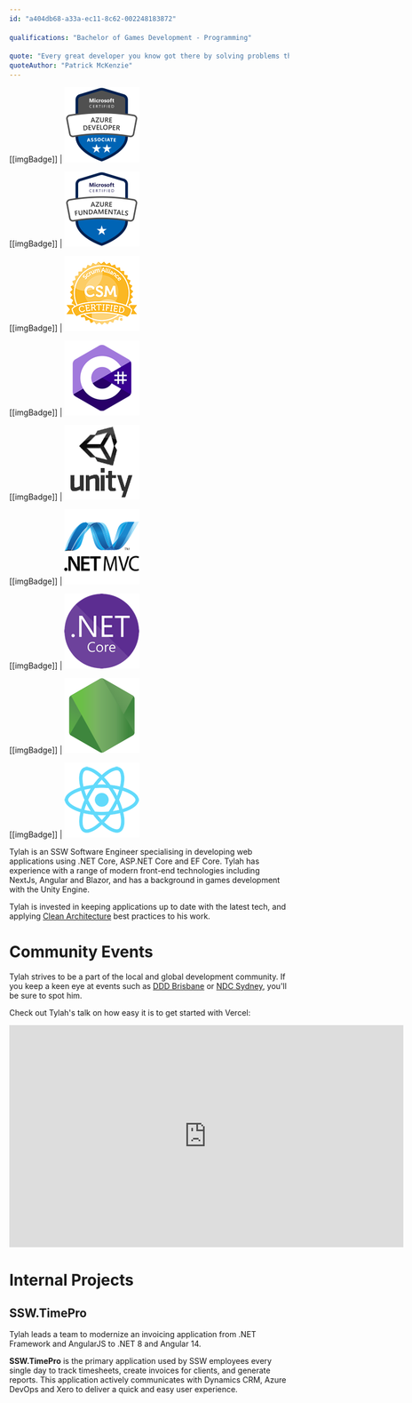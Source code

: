 ```yaml
---
id: "a404db68-a33a-ec11-8c62-002248183872"

qualifications: "Bachelor of Games Development - Programming"

quote: "Every great developer you know got there by solving problems they were unqualified to solve until they actually did it."
quoteAuthor: "Patrick McKenzie"
---
```


[Editing profiles]: https://github.com/SSWConsulting/SSW.People.Profiles/wiki/5.-Editing-profiles

[[imgBadge]]
| ![Azure_Developer_Badge](../badges/Certification-microsoft-azure-developer-associate.png)

[[imgBadge]]
| ![Azure_Fundamentals_Badge](../badges/Certification-microsoft-azure-fundamentals.png)

[[imgBadge]]
| ![CSM_Badge](../badges/Certification-scrumalliance-master.png)

[[imgBadge]]
| ![C Sharp image badge](../badges/Developer-c-sharp.png)

[[imgBadge]]
| ![Unity3D image badge](../badges/Developer-Unity3d.png)

[[imgBadge]]
| ![Dotnet MVC image badge](../badges/Developer-dotnet-mvc.png)

[[imgBadge]]
| ![Dotnet Core image badge](../badges/Developer-dotnet-core.png)

[[imgBadge]]
| ![Nodejs image badge](../badges/Developer-node-js.png)

[[imgBadge]]
| ![React image badge](../badges/Developer-react.png)

Tylah is an SSW Software Engineer specialising in developing web applications using .NET Core, ASP.NET Core and EF Core. Tylah has experience with a range of modern front-end technologies including NextJs, Angular and Blazor, and has a background in games development with the Unity Engine.

Tylah is invested in keeping applications up to date with the latest tech, and applying [Clean Architecture](https://www.ssw.com.au/rules/rules-to-better-clean-architecture) best practices to his work. 

# Community Events

Tylah strives to be a part of the local and global development community. If you keep a keen eye at events such as [DDD Brisbane](https://www.dddbrisbane.com/) or [NDC Sydney](https://ndcsydney.com/), you'll be sure to spot him.

Check out Tylah's talk on how easy it is to get started with Vercel:

<iframe width="710" height="400" src="https://www.youtube.com/embed/YqbdwNxA_sI?si=h40LxCwMwZWM4nBH" frameborder="0"></iframe>

# Internal Projects

## SSW.TimePro
Tylah leads a team to modernize an invoicing application from .NET Framework and AngularJS to .NET 8 and Angular 14.

**SSW.TimePro** is the primary application used by SSW employees every single day to track timesheets, create invoices for clients, and generate reports. This application actively communicates with Dynamics CRM, Azure DevOps and Xero to deliver a quick and easy user experience.